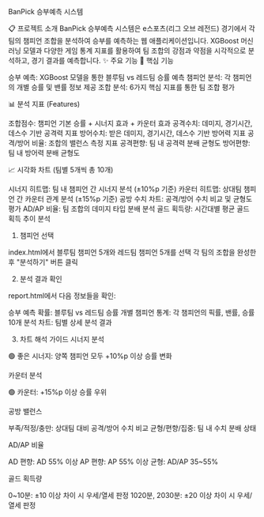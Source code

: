 BanPick 승부예측 시스템

📋 프로젝트 소개
BanPick 승부예측 시스템은 e스포츠(리그 오브 레전드) 경기에서 각 팀의 챔피언 조합을 분석하여 승부를 예측하는 웹 애플리케이션입니다.
XGBoost 머신러닝 모델과 다양한 게임 통계 지표를 활용하여 팀 조합의 강점과 약점을 시각적으로 분석하고, 경기 결과를 예측합니다.
✨ 주요 기능
🎯 핵심 기능

승부 예측: XGBoost 모델을 통한 블루팀 vs 레드팀 승률 예측
챔피언 분석: 각 챔피언의 개별 승률 및 밴률 정보 제공
조합 분석: 6가지 핵심 지표를 통한 팀 조합 평가

📊 분석 지표 (Features)

조합점수: 챔피언 기본 승률 + 시너지 효과 + 카운터 효과
공격수치: 데미지, 경기시간, 데스수 기반 공격력 지표
방어수치: 받은 데미지, 경기시간, 데스수 기반 방어력 지표
공격/방어 비율: 조합의 밸런스 측정 지표
공격편향: 팀 내 공격력 분배 균형도
방어편향: 팀 내 방어력 분배 균형도

📈 시각화 차트 (팀별 5개씩 총 10개)

시너지 히트맵: 팀 내 챔피언 간 시너지 분석 (±10%p 기준)
카운터 히트맵: 상대팀 챔피언 간 카운터 관계 분석 (±15%p 기준)
공방 수치 차트: 공격/방어 수치 비교 및 균형도 평가
AD/AP 비율: 팀 조합의 데미지 타입 분배 분석
골드 획득량: 시간대별 평균 골드 획득 추이 분석

1. 챔피언 선택

index.html에서 블루팀 챔피언 5개와 레드팀 챔피언 5개를 선택
각 팀의 조합을 완성한 후 "분석하기" 버튼 클릭

2. 분석 결과 확인

report.html에서 다음 정보들을 확인:

승부 예측 확률: 블루팀 vs 레드팀 승률
개별 챔피언 통계: 각 챔피언의 픽률, 밴률, 승률
10개 분석 차트: 팀별 상세 분석 결과


3. 차트 해석 가이드
시너지 분석

🟢 좋은 시너지: 양쪽 챔피언 모두 +10%p 이상 승률 변화

카운터 분석

🟢 카운터: +15%p 이상 승률 우위

공방 밸런스

부족/적정/충만: 상대팀 대비 공격/방어 수치 비교
균형/편향/집중: 팀 내 수치 분배 상태

AD/AP 비율

AD 편향: AD 55% 이상
AP 편향: AP 55% 이상
균형: AD/AP 35~55%

골드 획득량

0~10분: ±10 이상 차이 시 우세/열세 판정
1020분, 2030분: ±20 이상 차이 시 우세/열세 판정
